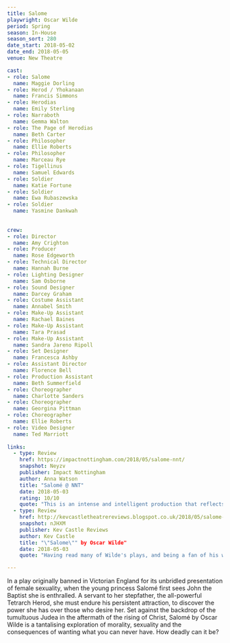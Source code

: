 ```yaml
---
title: Salome
playwright: Oscar Wilde
period: Spring
season: In-House
season_sort: 280
date_start: 2018-05-02
date_end: 2018-05-05
venue: New Theatre

cast:
- role: Salome
  name: Maggie Dorling
- role: Herod / Yhokanaan
  name: Francis Simmons
- role: Herodias
  name: Emily Sterling
- role: Narraboth
  name: Gemma Walton
- role: The Page of Herodias
  name: Beth Carter
- role: Philosopher
  name: Ellie Roberts
- role: Philosopher
  name: Marceau Rye
- role: Tigellinus
  name: Samuel Edwards
- role: Soldier
  name: Katie Fortune
- role: Soldier
  name: Ewa Rubaszewska
- role: Soldier
  name: Yasmine Dankwah
  
  
crew:
- role: Director
  name: Amy Crighton
- role: Producer
  name: Rose Edgeworth
- role: Technical Director
  name: Hannah Burne
- role: Lighting Designer
  name: Sam Osborne
- role: Sound Designer
  name: Darcey Graham
- role: Costume Assistant
  name: Annabel Smith
- role: Make-Up Assistant
  name: Rachael Baines
- role: Make-Up Assistant
  name: Tara Prasad
- role: Make-Up Assistant
  name: Sandra Jareno Ripoll
- role: Set Designer
  name: Francesca Ashby
- role: Assistant Director
  name: Florence Bell
- role: Production Assistant
  name: Beth Summerfield
- role: Choreographer
  name: Charlotte Sanders
- role: Choreographer
  name: Georgina Pittman
- role: Choreographer
  name: Ellie Roberts
- role: Video Designer
  name: Ted Marriott
  
links:
  - type: Review
    href: https://impactnottingham.com/2018/05/salome-nnt/
    snapshot: Neyzv
    publisher: Impact Nottingham
    author: Anna Watson
    title: "Salomé @ NNT"
    date: 2018-05-03
    rating: 10/10
    quote: "This is an intense and intelligent production that reflects both the tragedy and progressiveness of Wilde’s work."
  - type: Review
    href: http://kevcastletheatrereviews.blogspot.co.uk/2018/05/salome-by-oscar-wilde-nottingham-new.html
    snapshot: nJHXM
    publisher: Kev Castle Reviews
    author: Kev Castle
    title: "\"Salome\"" by Oscar Wilde"
    date: 2018-05-03
    quote: "Having read many of Wilde's plays, and being a fan of his wit, this play is a nice change from the comedy in his other plays, and I was so pleased that NNT decided to choose this one to perform, plus it's another one ticked off the list of plays I'd not seen before."

---
```


In a play originally banned in Victorian England for its unbridled presentation of female sexuality, when the young princess Salomé first sees John the Baptist she is enthralled. A servant to her stepfather, the all-powerful Tetrarch Herod, she must endure his persistent attraction, to discover the power she has over those who desire her. Set against the backdrop of the tumultuous Judea in the aftermath of the rising of Christ, Salomé by Oscar Wilde is a tantalising exploration of morality, sexuality and the consequences of wanting what you can never have. How deadly can it be?

